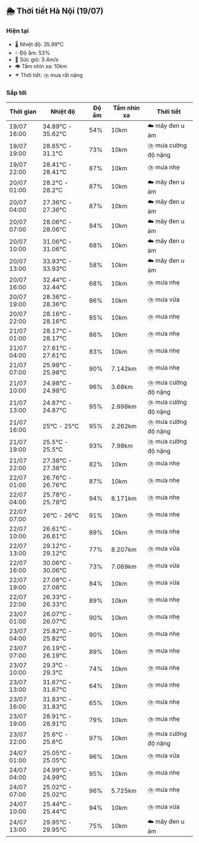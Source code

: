 ## 🌦️ Thời tiết Hà Nội (19/07)

### Hiện tại

- 🌡️ Nhiệt độ: 35.99℃
- 💦 Độ ẩm: 53%
- 💨 Sức gió: 3.4m/s
- 👁️ Tầm nhìn xa: 10km
- ☂️ Thời tiết: ⛈️ mưa rất nặng

### Sắp tới

| Thời gian | Nhiệt độ | Độ ẩm | Tầm nhìn xa | Thời tiết |
| --- | --- | --- | --- | --- |
| 19/07 16:00 | 34.89℃ - 35.62℃ | 54% | 10km | ☁️ mây đen u ám |
| 19/07 19:00 | 28.65℃ - 31.1℃ | 73% | 10km | ⛈️ mưa cường độ nặng |
| 19/07 22:00 | 28.41℃ - 28.41℃ | 87% | 10km | ⛈️ mưa nhẹ |
| 20/07 01:00 | 28.2℃ - 28.2℃ | 87% | 10km | ☁️ mây đen u ám |
| 20/07 04:00 | 27.36℃ - 27.36℃ | 87% | 10km | ☁️ mây đen u ám |
| 20/07 07:00 | 28.06℃ - 28.06℃ | 84% | 10km | ☁️ mây đen u ám |
| 20/07 10:00 | 31.06℃ - 31.06℃ | 68% | 10km | ☁️ mây đen u ám |
| 20/07 13:00 | 33.93℃ - 33.93℃ | 58% | 10km | ☁️ mây đen u ám |
| 20/07 16:00 | 32.44℃ - 32.44℃ | 68% | 10km | ⛈️ mưa nhẹ |
| 20/07 19:00 | 28.36℃ - 28.36℃ | 86% | 10km | ⛈️ mưa vừa |
| 20/07 22:00 | 28.16℃ - 28.16℃ | 85% | 10km | ⛈️ mưa nhẹ |
| 21/07 01:00 | 28.17℃ - 28.17℃ | 86% | 10km | ⛈️ mưa nhẹ |
| 21/07 04:00 | 27.61℃ - 27.61℃ | 83% | 10km | ⛈️ mưa nhẹ |
| 21/07 07:00 | 25.98℃ - 25.98℃ | 90% | 7.142km | ⛈️ mưa nhẹ |
| 21/07 10:00 | 24.98℃ - 24.98℃ | 96% | 3.68km | ⛈️ mưa cường độ nặng |
| 21/07 13:00 | 24.87℃ - 24.87℃ | 95% | 2.998km | ⛈️ mưa cường độ nặng |
| 21/07 16:00 | 25℃ - 25℃ | 95% | 2.262km | ⛈️ mưa cường độ nặng |
| 21/07 19:00 | 25.5℃ - 25.5℃ | 93% | 7.98km | ⛈️ mưa cường độ nặng |
| 21/07 22:00 | 27.38℃ - 27.38℃ | 82% | 10km | ⛈️ mưa nhẹ |
| 22/07 01:00 | 26.76℃ - 26.76℃ | 87% | 10km | ⛈️ mưa nhẹ |
| 22/07 04:00 | 25.78℃ - 25.78℃ | 94% | 8.171km | ⛈️ mưa nhẹ |
| 22/07 07:00 | 26℃ - 26℃ | 91% | 10km | ⛈️ mưa nhẹ |
| 22/07 10:00 | 26.61℃ - 26.61℃ | 89% | 10km | ⛈️ mưa nhẹ |
| 22/07 13:00 | 29.12℃ - 29.12℃ | 77% | 8.207km | ⛈️ mưa vừa |
| 22/07 16:00 | 30.06℃ - 30.06℃ | 73% | 7.069km | ⛈️ mưa vừa |
| 22/07 19:00 | 27.08℃ - 27.08℃ | 84% | 10km | ⛈️ mưa vừa |
| 22/07 22:00 | 26.33℃ - 26.33℃ | 89% | 10km | ⛈️ mưa nhẹ |
| 23/07 01:00 | 26.07℃ - 26.07℃ | 90% | 10km | ⛈️ mưa nhẹ |
| 23/07 04:00 | 25.82℃ - 25.82℃ | 90% | 10km | ⛈️ mưa nhẹ |
| 23/07 07:00 | 26.19℃ - 26.19℃ | 89% | 10km | ⛈️ mưa nhẹ |
| 23/07 10:00 | 29.3℃ - 29.3℃ | 74% | 10km | ⛈️ mưa nhẹ |
| 23/07 13:00 | 31.67℃ - 31.67℃ | 64% | 10km | ⛈️ mưa nhẹ |
| 23/07 16:00 | 31.83℃ - 31.83℃ | 65% | 10km | ⛈️ mưa nhẹ |
| 23/07 19:00 | 28.91℃ - 28.91℃ | 79% | 10km | ⛈️ mưa nhẹ |
| 23/07 22:00 | 25.6℃ - 25.6℃ | 97% | 10km | ⛈️ mưa cường độ nặng |
| 24/07 01:00 | 25.05℃ - 25.05℃ | 96% | 10km | ⛈️ mưa vừa |
| 24/07 04:00 | 24.99℃ - 24.99℃ | 95% | 10km | ⛈️ mưa nhẹ |
| 24/07 07:00 | 25.02℃ - 25.02℃ | 96% | 5.725km | ⛈️ mưa nhẹ |
| 24/07 10:00 | 25.44℃ - 25.44℃ | 94% | 10km | ⛈️ mưa vừa |
| 24/07 13:00 | 29.95℃ - 29.95℃ | 75% | 10km | ☁️ mây đen u ám |
